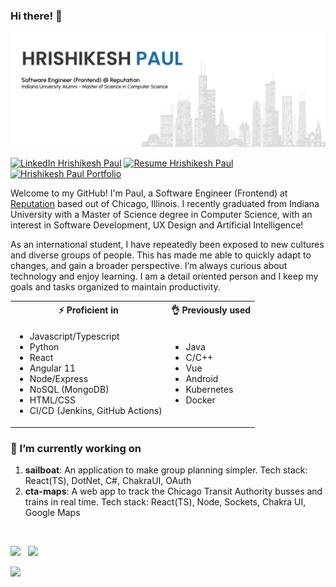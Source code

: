 <link href="https://github.com/hrishikeshpaul/hrishikeshpaul/blob/master/style.css" rel="stylesheet"></link>

### Hi there! 👋

<!-- ![Visitor Badge](https://komarev.com/ghpvc/?username=your-github-username&style=flat-square)) -->


![Github Banner](https://github.com/hrishikeshpaul/hrishikeshpaul/blob/master/src/assets/banner.png)

[![LinkedIn Hrishikesh Paul](https://img.shields.io/badge/hrishikeshpaul-linkedin-blue?style=for-the-badge)](https://www.linkedin.com/in/hrishikeshpaul/)
[![Resume Hrishikesh Paul](https://img.shields.io/badge/paul-resume-green?style=for-the-badge)](https://drive.google.com/file/d/1uhexasJsa_7s_jEDtRe07bC52p2QEZa5/view?usp=sharing)
[![Hrishikesh Paul Portfolio](https://img.shields.io/badge/HP.IO-portfolio-orange?style=for-the-badge)](https://hrishikeshpaul.github.io)

Welcome to my GitHub! I'm Paul, a Software Engineer (Frontend) at [Reputation](https://reputation.com/) based out of Chicago, Illinois. I recently graduated from Indiana University with a Master of Science degree in Computer Science, with an interest in Software Development, UX Design and Artificial Intelligence!

As an international student, I have repeatedly been exposed to new cultures and diverse groups of people. This has made me able to quickly adapt to changes, and gain a broader perspective. I’m always curious about technology and enjoy learning. I am a detail oriented person and I keep my goals and tasks organized to maintain productivity.

<table width="100%">
    <tr>
        <th> ⚡ Proficient in</th>
        <th> 👌 Previously used</th>
    </tr>
    <tr>
        <td>
            <ul>
                <li>Javascript/Typescript</li>
                <li>Python</li>
                <li>React</>
                <li>Angular 11</li>
                <li>Node/Express</li>
                <li>NoSQL (MongoDB)</li>
                <li>HTML/CSS</li>
                <li>CI/CD (Jenkins, GitHub Actions)</li>
            </ul>
        </td>
        <td>
            <ul>
                <li>Java</li>
                <li>C/C++</li>
                <li>Vue</li>
                <li>Android</li>
                <li>Kubernetes</li>
                <li>Docker</li>
            </ul>
        </td>
    </tr>
</table>




<h3>🔭 I’m currently working on </h3>

1. **sailboat**: An application to make group planning simpler. Tech stack: React(TS), DotNet, C#, ChakraUI, OAuth
2. **cta-maps**: A web app to track the Chicago Transit Authority busses and trains in real time. Tech stack: React(TS), Node, Sockets, Chakra UI, Google Maps

<br />

<!-- <h3>✨ Open to work </h3> -->

<!-- Currently seeking full time positions for software engineer, software development, ux engineer, web design roles. -->


<!-- [![Hrishikesh Paul's github stats](https://github-readme-stats.vercel.app/api?username=hrishikeshpaul&count_private=true&theme=react)](https://github.com/hrishikeshpaul)

[![Top Langs](https://github-readme-stats.vercel.app/api/top-langs/?username=hrishikeshpaul&exclude_repo=music-sheet-recognizer-backend,padding-oracle-attack,bsqli-webgoat,IJK-Game,horizon-detection,invoicerecognition,pos-tagger,noq,music-sheet-recognizer-frontend,reverse_image_search&count_private=true&theme=react&hide=csharp&layout=compact)](https://github.com/hrihikeshpaul/) -->

<p float="left">
  <img src="https://github-readme-stats.vercel.app/api?username=hrishikeshpaul&count_private=true&theme=react" width="50%" />
  <img src="https://github-readme-stats.vercel.app/api/top-langs/?username=hrishikeshpaul&exclude_repo=music-sheet-recognizer-backend,pos-tagger,noq,music-sheet-recognizer-frontend,reverse_image_search&count_private=true&theme=react&hide=csharp&layout=compact" width="40%" style="margin-left: 8px" /> 
</p>

<p align="top">
    <img width="100" src="https://komarev.com/ghpvc/?username=hrishikeshpaul&style=flat-square&label=Visitor+Count" />
</p>


<!--
**hrishikeshpaul/hrishikeshpaul** is a ✨ _special_ ✨ 👋 repository because its `README.md` (this file) appears on your GitHub profile.

Here are some ideas to get you started:

- 🔭 I’m currently working on ...
- 🌱 I’m currently learning ...
- 👯 I’m looking to collaborate on ...
- 🤔 I’m looking for help with ...
- 💬 Ask me about ...
- 📫 How to reach me: ...
- 😄 Pronouns: ...
- ⚡ Fun fact: ...
-->
